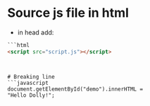 

# Source js file in html
* in head add: 
```html
```html
<script src="script.js"></script>
```
```


# Breaking line
```javascript
document.getElementById("demo").innerHTML =
"Hello Dolly!";
```


